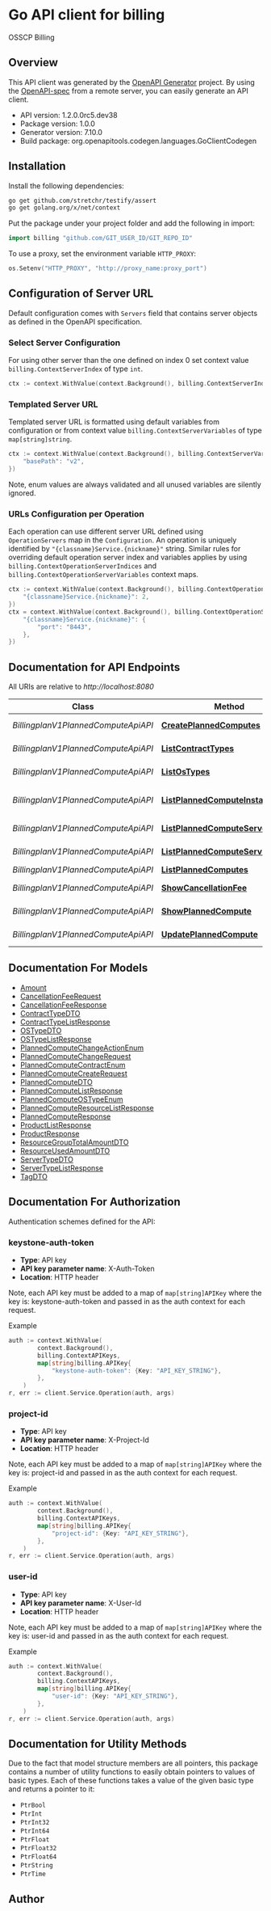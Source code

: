 # Go API client for billing

OSSCP Billing

## Overview
This API client was generated by the [OpenAPI Generator](https://openapi-generator.tech) project.  By using the [OpenAPI-spec](https://www.openapis.org/) from a remote server, you can easily generate an API client.

- API version: 1.2.0.0rc5.dev38
- Package version: 1.0.0
- Generator version: 7.10.0
- Build package: org.openapitools.codegen.languages.GoClientCodegen

## Installation

Install the following dependencies:

```sh
go get github.com/stretchr/testify/assert
go get golang.org/x/net/context
```

Put the package under your project folder and add the following in import:

```go
import billing "github.com/GIT_USER_ID/GIT_REPO_ID"
```

To use a proxy, set the environment variable `HTTP_PROXY`:

```go
os.Setenv("HTTP_PROXY", "http://proxy_name:proxy_port")
```

## Configuration of Server URL

Default configuration comes with `Servers` field that contains server objects as defined in the OpenAPI specification.

### Select Server Configuration

For using other server than the one defined on index 0 set context value `billing.ContextServerIndex` of type `int`.

```go
ctx := context.WithValue(context.Background(), billing.ContextServerIndex, 1)
```

### Templated Server URL

Templated server URL is formatted using default variables from configuration or from context value `billing.ContextServerVariables` of type `map[string]string`.

```go
ctx := context.WithValue(context.Background(), billing.ContextServerVariables, map[string]string{
	"basePath": "v2",
})
```

Note, enum values are always validated and all unused variables are silently ignored.

### URLs Configuration per Operation

Each operation can use different server URL defined using `OperationServers` map in the `Configuration`.
An operation is uniquely identified by `"{classname}Service.{nickname}"` string.
Similar rules for overriding default operation server index and variables applies by using `billing.ContextOperationServerIndices` and `billing.ContextOperationServerVariables` context maps.

```go
ctx := context.WithValue(context.Background(), billing.ContextOperationServerIndices, map[string]int{
	"{classname}Service.{nickname}": 2,
})
ctx = context.WithValue(context.Background(), billing.ContextOperationServerVariables, map[string]map[string]string{
	"{classname}Service.{nickname}": {
		"port": "8443",
	},
})
```

## Documentation for API Endpoints

All URIs are relative to *http://localhost:8080*

Class | Method | HTTP request | Description
------------ | ------------- | ------------- | -------------
*BillingplanV1PlannedComputeApiAPI* | [**CreatePlannedComputes**](docs/BillingplanV1PlannedComputeApiAPI.md#createplannedcomputes) | **Post** /v1/planned-computes | Create Request Planned Computes
*BillingplanV1PlannedComputeApiAPI* | [**ListContractTypes**](docs/BillingplanV1PlannedComputeApiAPI.md#listcontracttypes) | **Get** /v1/planned-computes/contract-types | List Contract Type
*BillingplanV1PlannedComputeApiAPI* | [**ListOsTypes**](docs/BillingplanV1PlannedComputeApiAPI.md#listostypes) | **Get** /v1/planned-computes/os-types | List OS System
*BillingplanV1PlannedComputeApiAPI* | [**ListPlannedComputeInstances**](docs/BillingplanV1PlannedComputeApiAPI.md#listplannedcomputeinstances) | **Get** /v1/planned-computes/instances | List Planned Compute Covered Resource
*BillingplanV1PlannedComputeApiAPI* | [**ListPlannedComputeServerTypes**](docs/BillingplanV1PlannedComputeApiAPI.md#listplannedcomputeservertypes) | **Get** /v1/planned-computes/server-types | ListServerType
*BillingplanV1PlannedComputeApiAPI* | [**ListPlannedComputeServiceTypes**](docs/BillingplanV1PlannedComputeApiAPI.md#listplannedcomputeservicetypes) | **Get** /v1/planned-computes/service-types | ListServiceType
*BillingplanV1PlannedComputeApiAPI* | [**ListPlannedComputes**](docs/BillingplanV1PlannedComputeApiAPI.md#listplannedcomputes) | **Get** /v1/planned-computes | ListPlannedComputes
*BillingplanV1PlannedComputeApiAPI* | [**ShowCancellationFee**](docs/BillingplanV1PlannedComputeApiAPI.md#showcancellationfee) | **Post** /v1/planned-computes/cancellation-fee | GetTerminationInfo
*BillingplanV1PlannedComputeApiAPI* | [**ShowPlannedCompute**](docs/BillingplanV1PlannedComputeApiAPI.md#showplannedcompute) | **Get** /v1/planned-computes/{planned_compute_id} | Get Planned Compute
*BillingplanV1PlannedComputeApiAPI* | [**UpdatePlannedCompute**](docs/BillingplanV1PlannedComputeApiAPI.md#updateplannedcompute) | **Put** /v1/planned-computes/{planned_compute_id} | Change Request Planned Compute


## Documentation For Models

 - [Amount](docs/Amount.md)
 - [CancellationFeeRequest](docs/CancellationFeeRequest.md)
 - [CancellationFeeResponse](docs/CancellationFeeResponse.md)
 - [ContractTypeDTO](docs/ContractTypeDTO.md)
 - [ContractTypeListResponse](docs/ContractTypeListResponse.md)
 - [OSTypeDTO](docs/OSTypeDTO.md)
 - [OSTypeListResponse](docs/OSTypeListResponse.md)
 - [PlannedComputeChangeActionEnum](docs/PlannedComputeChangeActionEnum.md)
 - [PlannedComputeChangeRequest](docs/PlannedComputeChangeRequest.md)
 - [PlannedComputeContractEnum](docs/PlannedComputeContractEnum.md)
 - [PlannedComputeCreateRequest](docs/PlannedComputeCreateRequest.md)
 - [PlannedComputeDTO](docs/PlannedComputeDTO.md)
 - [PlannedComputeListResponse](docs/PlannedComputeListResponse.md)
 - [PlannedComputeOSTypeEnum](docs/PlannedComputeOSTypeEnum.md)
 - [PlannedComputeResourceListResponse](docs/PlannedComputeResourceListResponse.md)
 - [PlannedComputeResponse](docs/PlannedComputeResponse.md)
 - [ProductListResponse](docs/ProductListResponse.md)
 - [ProductResponse](docs/ProductResponse.md)
 - [ResourceGroupTotalAmountDTO](docs/ResourceGroupTotalAmountDTO.md)
 - [ResourceUsedAmountDTO](docs/ResourceUsedAmountDTO.md)
 - [ServerTypeDTO](docs/ServerTypeDTO.md)
 - [ServerTypeListResponse](docs/ServerTypeListResponse.md)
 - [TagDTO](docs/TagDTO.md)


## Documentation For Authorization


Authentication schemes defined for the API:
### keystone-auth-token

- **Type**: API key
- **API key parameter name**: X-Auth-Token
- **Location**: HTTP header

Note, each API key must be added to a map of `map[string]APIKey` where the key is: keystone-auth-token and passed in as the auth context for each request.

Example

```go
auth := context.WithValue(
		context.Background(),
		billing.ContextAPIKeys,
		map[string]billing.APIKey{
			"keystone-auth-token": {Key: "API_KEY_STRING"},
		},
	)
r, err := client.Service.Operation(auth, args)
```

### project-id

- **Type**: API key
- **API key parameter name**: X-Project-Id
- **Location**: HTTP header

Note, each API key must be added to a map of `map[string]APIKey` where the key is: project-id and passed in as the auth context for each request.

Example

```go
auth := context.WithValue(
		context.Background(),
		billing.ContextAPIKeys,
		map[string]billing.APIKey{
			"project-id": {Key: "API_KEY_STRING"},
		},
	)
r, err := client.Service.Operation(auth, args)
```

### user-id

- **Type**: API key
- **API key parameter name**: X-User-Id
- **Location**: HTTP header

Note, each API key must be added to a map of `map[string]APIKey` where the key is: user-id and passed in as the auth context for each request.

Example

```go
auth := context.WithValue(
		context.Background(),
		billing.ContextAPIKeys,
		map[string]billing.APIKey{
			"user-id": {Key: "API_KEY_STRING"},
		},
	)
r, err := client.Service.Operation(auth, args)
```


## Documentation for Utility Methods

Due to the fact that model structure members are all pointers, this package contains
a number of utility functions to easily obtain pointers to values of basic types.
Each of these functions takes a value of the given basic type and returns a pointer to it:

* `PtrBool`
* `PtrInt`
* `PtrInt32`
* `PtrInt64`
* `PtrFloat`
* `PtrFloat32`
* `PtrFloat64`
* `PtrString`
* `PtrTime`

## Author



